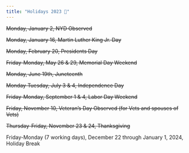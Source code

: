 ```yaml
---
title: "Holidays 2023 📆"
---
```

~~Monday, January 2, NYD Observed~~

~~Monday, January 16, Martin Luther King Jr. Day~~

~~Monday, February 20, Presidents Day~~

~~Friday-Monday, May 26 & 29, Memorial Day Weekend~~

~~Monday, June 19th, Juneteenth~~

~~Monday-Tuesday, July 3 & 4, Independence Day~~

~~Friday-Monday, September 1 & 4, Labor Day Weekend~~

~~Friday, November 10, Veteran’s Day Observed (for Vets and spouses of Vets)~~

~~Thursday-Friday, November 23 & 24, Thanksgiving~~

Friday-Monday (7 working days), December 22 through January 1, 2024, Holiday Break
